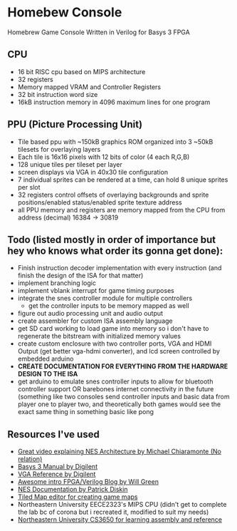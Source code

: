# Homebew Console
Homebrew Game Console Written in Verilog for Basys 3 FPGA

 CPU
 -
  - 16 bit RISC cpu based on MIPS architecture
  - 32 registers
  - Memory mapped VRAM and Controller Registers
  - 32 bit instruction word size
  - 16kB instruction memory in 4096 maximum lines for one program

PPU (Picture Processing Unit)
-
 - Tile based ppu with ~150kB graphics ROM organized into 3 ~50kB tilesets for overlaying layers
 - Each tile is 16x16 pixels with 12 bits of color (4 each R,G,B)
 - 128 unique tiles per tileset per layer
 - screen displays via VGA in 40x30 tile configuration
 - 7 individual sprites can be rendered at a time, can hold 8 unique sprites per slot
 - 32 registers control offsets of overlaying backgrounds and sprite positions/enabled status/enabled sprite texture address
 - all PPU memory and registers are memory mapped from the CPU from address (decimal) 16384 -> 30819

Todo (listed mostly in order of importance but hey who knows what order its gonna get done):
-
 - Finish instruction decoder implementation with every instruction (and finish the design of the ISA for that matter)
 - implement branching logic
 - implement vblank interrupt for game timing purposes
 - integrate the snes controller module for multiple controllers
 	- get the controller inputs to be memory mapped as well
 - figure out audio processing unit and audio output
 - create assembler for custom ISA assembly language
 - get SD card working to load game into memory so i don't have to regenerate the bitstream with initialized memory values
 - create custom enclosure with two controller ports, VGA and HDMI Output (get better vga-hdmi converter), and lcd screen controlled by embedded arduino
 - <b>CREATE DOCUMENTATION FOR EVERYTHING FROM THE HARDWARE DESIGN TO THE ISA</b>
 - get arduino to emulate snes controller inputs to allow for bluetooth controller support OR barebones internet connectivity in the future (something like two consoles send controller inputs and basic data from player one to player two, and theoretically both games would see the exact same thing in something basic like pong



Resources I've used
-
- [Great video explaining NES Architecture by Michael Chiaramonte (No relation)](https://www.youtube.com/watch?v=XwGj1ciSAtw)
- [Basys 3 Manual by Digilent](https://reference.digilentinc.com/_media/basys3:basys3_rm.pdf)
- [VGA Reference by Digilent](https://learn.digilentinc.com/Documents/269)
- [Awesome intro FPGA/Verilog Blog by Will Green](https://timetoexplore.net/)
- [NES Documentation by Patrick Diskin](http://nesdev.com/NESDoc.pdf)
- [Tiled Map editor for creating game maps](https://www.mapeditor.org/)
- Northeastern University EECE2323's MIPS CPU (didn't get to complete the lab bc of corona but i recreated it, modified to suit my needs)
- [Northeastern University CS3650 for learning assembly and reference](http://www.ccs.neu.edu/home/ntuck/courses/2020/01/cs3650/)
